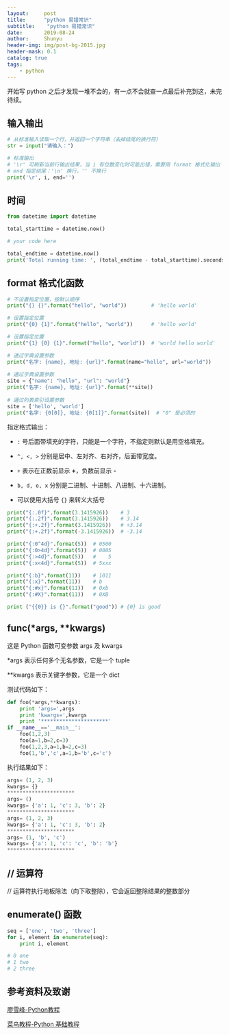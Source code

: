 ```yaml
---
layout:     post
title:      "python 易错常识"
subtitle:    "python 易错常识"
date:       2019-08-24
author:     Shunyu
header-img: img/post-bg-2015.jpg
header-mask: 0.1
catalog: true
tags:
    - python
---
```




开始写 python 之后才发现一堆不会的，有一点不会就查一点最后补充到这，未完待续。



## 输入输出

```python
# 从标准输入读取一个行，并返回一个字符串（去掉结尾的换行符）
str = input("请输入：")

# 标准输出
# '\r' 可刷新当前行输出结果，当 i 有位数变化时可能出错，需要用 format 格式化输出
# end 指定结尾：'\n' 换行，'' 不换行
print('\r', i, end='')
```



## 时间

```python
from datetime import datetime

total_starttime = datetime.now()

# your code here

total_endtime = datetime.now()
print('Total running time: ', (total_endtime - total_starttime).seconds, ' seconds! ')
```



## format 格式化函数

```python
# 不设置指定位置，按默认顺序
print("{} {}".format("hello", "world"))        # 'hello world'

# 设置指定位置
print("{0} {1}".format("hello", "world"))      # 'hello world'

# 设置指定位置
print("{1} {0} {1}".format("hello", "world"))  # 'world hello world'

# 通过字典设置参数
print("名字: {name}, 地址: {url}".format(name="hello", url="world"))
 
# 通过字典设置参数
site = {"name": "hello", "url": "world"}
print("名字: {name}, 地址: {url}".format(**site))
 
# 通过列表索引设置参数
site = ['hello', 'world']
print("名字: {0[0]}, 地址: {0[1]}".format(site))  # "0" 是必须的
```



指定格式输出：

- `:` 号后面带填充的字符，只能是一个字符，不指定则默认是用空格填充。

- `^, <, >` 分别是居中、左对齐、右对齐，后面带宽度。

- `+` 表示在正数前显示 **+**，负数前显示 **-**

- `b, d, o, x` 分别是二进制、十进制、八进制、十六进制。

- 可以使用大括号 `{}` 来转义大括号

```python
print("{:.0f}".format(3.1415926))    # 3
print("{:.2f}".format(3.1415926))    # 3.14
print("{:+.2f}".format(3.1415926))   # +3.14
print("{:+.2f}".format(-3.1415926))  # -3.14

print("{:0^4d}".format(5))  # 0500
print("{:0>4d}".format(5))  # 0005
print("{:>4d}".format(5))   #    5
print("{:x<4d}".format(5))  # 5xxx

print("{:b}".format(11))    # 1011
print("{:x}".format(11))    # b
print("{:#x}".format(11))   # 0xb
print("{:#X}".format(11))   # 0XB

print ("{{0}} is {}".format("good")) # {0} is good
```



## func(*args, **kwargs)

这是 Python 函数可变参数 args 及 kwargs

*args 表示任何多个无名参数，它是一个 tuple

**kwargs 表示关键字参数，它是一个 dict

测试代码如下：

```python
def foo(*args,**kwargs):
    print 'args=',args
    print 'kwargs=',kwargs
    print '**********************'
if __name__=='__main__':
    foo(1,2,3)
    foo(a=1,b=2,c=3)
    foo(1,2,3,a=1,b=2,c=3)
    foo(1,'b','c',a=1,b='b',c='c')
```

执行结果如下：

```python
args= (1, 2, 3)
kwargs= {}
**********************
args= ()
kwargs= {'a': 1, 'c': 3, 'b': 2}
**********************
args= (1, 2, 3)
kwargs= {'a': 1, 'c': 3, 'b': 2}
**********************
args= (1, 'b', 'c')
kwargs= {'a': 1, 'c': 'c', 'b': 'b'}
**********************
```



## // 运算符

// 运算符执行地板除法（向下取整除），它会返回整除结果的整数部分



## enumerate() 函数

```python
seq = ['one', 'two', 'three']
for i, element in enumerate(seq):
	print i, element

# 0 one
# 1 two
# 2 three
```



## 参考资料及致谢

[廖雪峰-Python教程](https://www.liaoxuefeng.com/wiki/1016959663602400)

[菜鸟教程-Python 基础教程](https://www.runoob.com/python/python-tutorial.html)